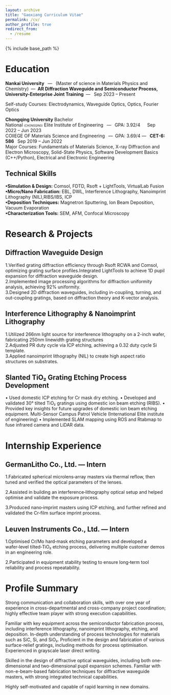 ```yaml
---
layout: archive
title: "Gaoxiang Curriculum Vitae"
permalink: /cv/
author_profile: true
redirect_from:
  - /resume
---
```

{% include base_path %}

Education
======
**Nankai University** &ensp;—&ensp; (Master of science in Materials Physics and Chemistry)&ensp;—&ensp;**AR Diffraction Waveguide and Semiconductor Process, University-Enterprise Joint Training**&ensp;— &ensp;Sep 2023 – Present&ensp;<br>

Self-study Courses: Electrodynamics, Waveguide Optics, Optics, Fourier Optics<br>

**Chongqing University** Bachelor <br>
National <span style="font-size: 60%;">(CHONGQING)</span> Elite Institute of Engineering &ensp;—&ensp; GPA: 3.92/4 &ensp; &ensp;Sep 2022 – Jun 2023<br>
COllEGE OF Materials Science and Engineering&ensp; —&ensp;GPA: 3.69/4 —&ensp; **CET-6: 586** &ensp;Sep 2019 – Jun 2022<br>
Major Courses: Fundamentals of Materials Science, X-ray Diffraction and Electron Microscopy, Solid-State Physics, Software Development Basics (C++/Python), Electrical and Electronic Engineering<br>

Technical Skills
------
**•Simulation & Design:** Comsol, FDTD, Rsoft + LightTools, VirtualLab Fusion<br>
**•Micro/Nano Fabrication:** EBL, DWL, Interference Lithography, Nanoimprint Lithography (NIL),RIBS/IBS, ICP <br>
**•Deposition Techniques:** Magnetron Sputtering, Ion Beam Deposition, Vacuum Evaporation<br>
**•Characterization Tools:** SEM, AFM, Confocal Microscopy<br>

Research & Projects
========
Diffraction Waveguide Design
--------------
1.Verified grating diffraction efficiency through Rsoft RCWA and Comsol, optimizing grating surface profiles.Integrated LightTools to achieve 1D pupil expansion for diffraction waveguide design.<br>
2.Implemented image processing algorithms for diffraction uniformity analysis, achieving 92% uniformity.<br>
3.Designed 2D diffraction waveguides, including in-coupling, turning, and out-coupling gratings, based on diffraction theory and K-vector analysis.<br>

Interference Lithography & Nanoimprint Lithography 
------------
1.Utilized 266nm light source for interference lithography on a 2-inch wafer, fabricating 250nm linewidth grating structures<br>
2.Adjusted PR duty cycle via ICP etching, achieving a 0.32 duty cycle Si template.<br>
3.Applied nanoimprint lithography (NIL) to create high aspect ratio structures on substrates.<br>

Slanted TiO₂ Grating Etching Process Development 
-------------------
•	Used domestic ICP etching for Cr mask dry etching.
•	Developed and validated 30° tilted TiO₂ gratings using domestic ion beam etching (RIBS).
•	Provided key insights for future upgrades of domestic ion beam etching equipment.
Multi-Sensor Campus Patrol Vehicle (International Elite institute of engineering)
•	Implemented SLAM mapping using ROS and Rtabmap to fuse infrared camera and LiDAR data.

Internship Experience
===========

GermanLitho Co., Ltd. — Intern
------------
1.Fabricated spherical microlens‑array masters via thermal reflow, then tuned and verified the optical parameters of the lenses.

2.Assisted in building an interference‑lithography optical setup and helped optimise and validate the exposure process.

3.Produced nano‑imprint masters using ICP etching, and further refined and validated the Cr‑film surface imprint process.

Leuven Instruments Co., Ltd. — Intern
-----------------
1.Optimised Cr/Mo hard‑mask etching parameters and developed a wafer‑level tilted‑TiO₂ etching process, delivering multiple customer demos in an engineering role.

2.Participated in equipment stability testing to ensure long‑term tool reliability and process repeatability.

Profile Summary
==========
Strong communication and collaboration skills, with over one year of experience in cross-departmental and cross-company project coordination; highly effective team player with strong execution capabilities.

Familiar with key equipment across the semiconductor fabrication process, including interference lithography, nanoimprint lithography, etching, and deposition. In-depth understanding of process technologies for materials such as SiC, Si, and SiO₂. Proficient in the design and fabrication of various surface-relief gratings, including methods for process optimisation. Experienced in grayscale laser direct writing.

Skilled in the design of diffractive optical waveguides, including both one-dimensional and two-dimensional pupil expansion schemes. Familiar with non-e-beam-based fabrication techniques for diffractive waveguide masters, with strong integrated technical capabilities.

Highly self-motivated and capable of rapid learning in new domains.



<!--Skills
======
* Skill 1
* Skill 2
  * Sub-skill 2.1
  * Sub-skill 2.2
  * Sub-skill 2.3
* Skill 3-->


<!--Publications
======
  <ul>{% for post in site.publications reversed %}
    {% include archive-single-cv.html %}
  {% endfor %}</ul>
  
Talks
======
  <ul>{% for post in site.talks reversed %}
    {% include archive-single-talk-cv.html  %}
  {% endfor %}</ul>
  
Teaching
======
  <ul>{% for post in site.teaching reversed %}
    {% include archive-single-cv.html %}
  {% endfor %}</ul>
  
Service and leadership
======
* Currently signed in to 43 different slack teams-->
